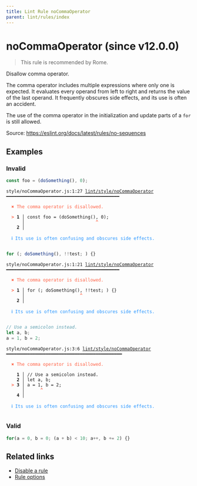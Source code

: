 ```yaml
---
title: Lint Rule noCommaOperator
parent: lint/rules/index
---
```


# noCommaOperator (since v12.0.0)

> This rule is recommended by Rome.

Disallow comma operator.

The comma operator includes multiple expressions where only one is expected.
It evaluates every operand from left to right and returns the value of the last operand.
It frequently obscures side effects, and its use is often an accident.

The use of the comma operator in the initialization and update parts of a `for` is still allowed.

Source: https://eslint.org/docs/latest/rules/no-sequences

## Examples

### Invalid

```jsx
const foo = (doSomething(), 0);
```

<pre class="language-text"><code class="language-text">style/noCommaOperator.js:1:27 <a href="/docs/lint/rules/noCommaOperator">lint/style/noCommaOperator</a> ━━━━━━━━━━━━━━━━━━━━━━━━━━━━━━━━━━━━━━━━━━━

<strong><span style="color: Tomato;">  </span></strong><strong><span style="color: Tomato;">✖</span></strong> <span style="color: Tomato;">The comma operator is disallowed.</span>

<strong><span style="color: Tomato;">  </span></strong><strong><span style="color: Tomato;">&gt;</span></strong> <strong>1 │ </strong>const foo = (doSomething(), 0);
   <strong>   │ </strong>                          <strong><span style="color: Tomato;">^</span></strong>
    <strong>2 │ </strong>

<strong><span style="color: rgb(38, 148, 255);">  </span></strong><strong><span style="color: rgb(38, 148, 255);">ℹ</span></strong> <span style="color: rgb(38, 148, 255);">Its use is often confusing and obscures side effects.</span>

</code></pre>

```jsx
for (; doSomething(), !!test; ) {}
```

<pre class="language-text"><code class="language-text">style/noCommaOperator.js:1:21 <a href="/docs/lint/rules/noCommaOperator">lint/style/noCommaOperator</a> ━━━━━━━━━━━━━━━━━━━━━━━━━━━━━━━━━━━━━━━━━━━

<strong><span style="color: Tomato;">  </span></strong><strong><span style="color: Tomato;">✖</span></strong> <span style="color: Tomato;">The comma operator is disallowed.</span>

<strong><span style="color: Tomato;">  </span></strong><strong><span style="color: Tomato;">&gt;</span></strong> <strong>1 │ </strong>for (; doSomething(), !!test; ) {}
   <strong>   │ </strong>                    <strong><span style="color: Tomato;">^</span></strong>
    <strong>2 │ </strong>

<strong><span style="color: rgb(38, 148, 255);">  </span></strong><strong><span style="color: rgb(38, 148, 255);">ℹ</span></strong> <span style="color: rgb(38, 148, 255);">Its use is often confusing and obscures side effects.</span>

</code></pre>

```jsx
// Use a semicolon instead.
let a, b;
a = 1, b = 2;
```

<pre class="language-text"><code class="language-text">style/noCommaOperator.js:3:6 <a href="/docs/lint/rules/noCommaOperator">lint/style/noCommaOperator</a> ━━━━━━━━━━━━━━━━━━━━━━━━━━━━━━━━━━━━━━━━━━━━

<strong><span style="color: Tomato;">  </span></strong><strong><span style="color: Tomato;">✖</span></strong> <span style="color: Tomato;">The comma operator is disallowed.</span>

    <strong>1 │ </strong>// Use a semicolon instead.
    <strong>2 │ </strong>let a, b;
<strong><span style="color: Tomato;">  </span></strong><strong><span style="color: Tomato;">&gt;</span></strong> <strong>3 │ </strong>a = 1, b = 2;
   <strong>   │ </strong>     <strong><span style="color: Tomato;">^</span></strong>
    <strong>4 │ </strong>

<strong><span style="color: rgb(38, 148, 255);">  </span></strong><strong><span style="color: rgb(38, 148, 255);">ℹ</span></strong> <span style="color: rgb(38, 148, 255);">Its use is often confusing and obscures side effects.</span>

</code></pre>

### Valid

```jsx
for(a = 0, b = 0; (a + b) < 10; a++, b += 2) {}
```

## Related links

- [Disable a rule](/linter/#disable-a-lint-rule)
- [Rule options](/linter/#rule-options)
